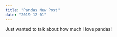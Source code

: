 ```yaml
---
title: "Pandas New Post"
date: "2019-12-01"
---
```


Just wanted to talk about how much I love pandas!